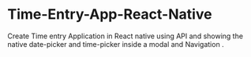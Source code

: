 # Time-Entry-App-React-Native
Create Time entry Application in React native using API and showing the native date-picker and time-picker inside a modal and Navigation .
